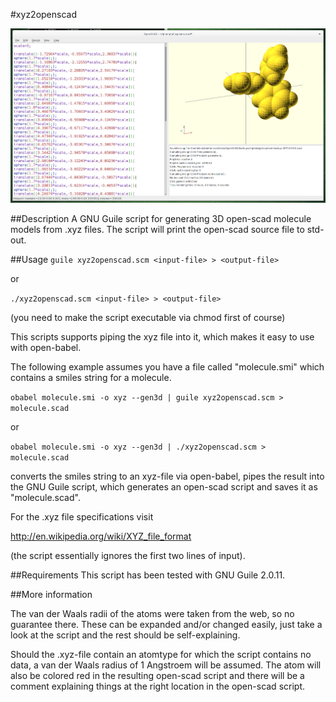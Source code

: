 #xyz2openscad

![alt tag](triphenylphosphane.png)

##Description
A GNU Guile script for generating 3D open-scad molecule
models from .xyz files.
The script will print the open-scad source file to std-out.

##Usage
`guile xyz2openscad.scm <input-file> > <output-file>`

or

`./xyz2openscad.scm <input-file> > <output-file>`

(you need to make the script executable via chmod first of course)

This scripts supports piping the xyz file into it, which
makes it easy to use with open-babel.

The following example assumes you have a file called
"molecule.smi" which contains a smiles string for a molecule.

`obabel molecule.smi -o xyz --gen3d | guile xyz2openscad.scm > molecule.scad`

or

`obabel molecule.smi -o xyz --gen3d | ./xyz2openscad.scm > molecule.scad`

converts the smiles string to an xyz-file via open-babel, pipes the
result into the GNU Guile script, which generates an open-scad script
and saves it as "molecule.scad".

For the .xyz file specifications visit

http://en.wikipedia.org/wiki/XYZ_file_format

(the script essentially ignores the first two lines of input).

##Requirements
This script has been tested with GNU Guile 2.0.11.

##More information

The van der Waals radii of the atoms were taken from the web, so no
guarantee there. These can be expanded and/or changed easily, just
take a look at the script and the rest should be self-explaining.

Should the .xyz-file contain an atomtype for which the script contains no
data, a van der Waals radius of 1 Angstroem will be assumed. The atom will
also be colored red in the resulting open-scad script and there will
be a comment explaining things at the right location in the open-scad
script.